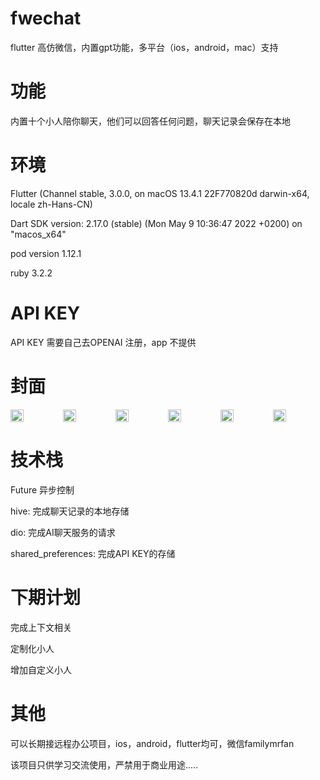 # fwechat
flutter 高仿微信，内置gpt功能，多平台（ios，android，mac）支持

# 功能
内置十个小人陪你聊天，他们可以回答任何问题，聊天记录会保存在本地

# 环境
Flutter (Channel stable, 3.0.0, on macOS 13.4.1 22F770820d darwin-x64, locale zh-Hans-CN)

Dart SDK version: 2.17.0 (stable) (Mon May 9 10:36:47 2022 +0200) on "macos_x64"

pod version 1.12.1

ruby 3.2.2

# API KEY
API KEY 需要自己去OPENAI 注册，app 不提供

# 封面
<div style="display:flex;">
    <img src="https://github.com/hzfanfei/fwechat/assets/46393998/def61db3-14cd-4adf-ab5a-cb93375fd9f0" style="width:25%;" />
    <img src="https://github.com/hzfanfei/fwechat/assets/46393998/f7f19152-3964-48c4-ab0b-899c6d546ce3" style="width:25%;" />
    <img src="https://github.com/hzfanfei/fwechat/assets/46393998/b2b7a533-2405-4e47-9d0c-8aff3b77ffaf" style="width:25%;" />
    <img src="https://github.com/hzfanfei/fwechat/assets/46393998/532ae849-14c4-486a-b457-ca3414c3aaef" style="width:25%;" />
    <img src="https://github.com/hzfanfei/fwechat/assets/46393998/5703f7cf-8ecb-41cc-8e59-c9049e4a36de" style="width:25%;" />
    <img src="https://github.com/hzfanfei/fwechat/assets/46393998/77dd52fb-ca1d-43cf-95c3-da4ffe69b5bc" style="width:25%;" />
</div>

# 技术栈
Future 异步控制

hive: 完成聊天记录的本地存储

dio: 完成AI聊天服务的请求

shared_preferences: 完成API KEY的存储

# 下期计划
完成上下文相关

定制化小人

增加自定义小人

# 其他
可以长期接远程办公项目，ios，android，flutter均可，微信familymrfan

该项目只供学习交流使用，严禁用于商业用途.....
